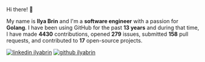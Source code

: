 Hi there! 👋

My name is **Ilya Brin** and I'm a **software engineer** with a passion for **Golang**. I have been using GitHub for the past **13 years** and during that time, I have made **4430** contributions, opened **279** issues, submitted **158** pull requests, and contributed to **17** open-source projects.

[1.1]: https://user-images.githubusercontent.com/464157/88304618-307f2b00-cd11-11ea-8f5a-0a154f7b523d.png (Feel free to add me to your network)
[2.1]: https://user-images.githubusercontent.com/464157/88305468-39bcc780-cd12-11ea-826e-f67163b6cf1f.png (You are here 😸)
[1]: https://www.linkedin.com/in/ilyabrin
[2]: https://www.github.com/ilyabrin

[![linkedin ilyabrin][1.1]][1]
[![github ilyabrin][2.1]][2]
